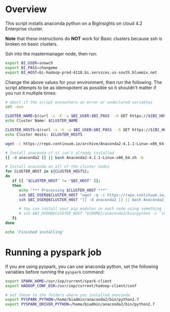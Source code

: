 # Overview

This script installs anaconda python on a BigInsights on cloud 4.2 Enterprise cluster.

**Note** that these instructions do **NOT** work for Basic clusters because ssh is broken on basic clusters.

Ssh into the mastermanager node, then run:

```bash
export BI_USER=snowch
export BI_PASS=changeme
export BI_HOST=bi-hadoop-prod-4118.bi.services.us-south.bluemix.net
```
Change the above values for your environment, then run the following.  The script attempts to be as idemopotent as possible so it shouldn't matter if you run it multiple times:

```bash
# abort if the script encounters an error or undeclared variables
set -euo

CLUSTER_NAME=$(curl -s -k -u $BI_USER:$BI_PASS  -X GET https://${BI_HOST}:9443/api/v1/clusters | python -c 'import sys, json; print(json.load(sys.stdin)["items"][0]["Clusters"]["cluster_name"]);')
echo Cluster Name: $CLUSTER_NAME

CLUSTER_HOSTS=$(curl -s -k -u $BI_USER:$BI_PASS  -X GET https://${BI_HOST}:9443/api/v1/clusters/${CLUSTER_NAME}/hosts | python -c 'import sys, json; items = json.load(sys.stdin)["items"]; hosts = [ item["Hosts"]["host_name"] for item in items ]; print(" ".join(hosts));')
echo Cluster Hosts: $CLUSTER_HOSTS

wget -c https://repo.continuum.io/archive/Anaconda2-4.1.1-Linux-x86_64.sh

# Install anaconda if it isn't already installed
[[ -d anaconda2 ]] || bash Anaconda2-4.1.1-Linux-x86_64.sh -b

# Install anaconda on all of the cluster nodes
for CLUSTER_HOST in ${CLUSTER_HOSTS}; 
do 
   if [[ "$CLUSTER_HOST" != "$BI_HOST" ]];
   then
      echo "*** Processing $CLUSTER_HOST ***"
      ssh $BI_USER@$CLUSTER_HOST "wget -q -c https://repo.continuum.io/archive/Anaconda2-4.1.1-Linux-x86_64.sh"
      ssh $BI_USER@$CLUSTER_HOST "[[ -d anaconda2 ]] || bash Anaconda2-4.1.1-Linux-x86_64.sh -b"

      # You can install your pip modules on each node using something like this:
      # ssh $BI_USER@$CLUSTER_HOST "${HOME}/anaconda2/bin/python -c 'import yourlibrary' || ${HOME}/anaconda2/pip install yourlibrary"
   fi
done

echo 'Finished installing'
```

# Running a pyspark job

If you are using pyspark, you can use anaconda python, set the following variables before running the `pyspark` command:

```bash
export SPARK_HOME=/usr/iop/current/spark-client
export HADOOP_CONF_DIR=/usr/iop/current/hadoop-client/conf

# set these to the folders where you installed anaconda
export PYSPARK_PYTHON=/home/biadmin/anaconda2/bin/python2.7
export PYSPARK_DRIVER_PYTHON=/home/biadmin/anaconda2/bin/python2.7
```
